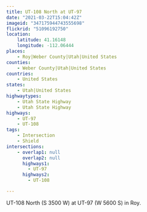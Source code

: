 ```yaml
---
title: UT-108 North at UT-97
date: "2021-03-22T15:04:42Z"
imageid: "347175944743555698"
flickrid: "51096192750"
location:
    latitude: 41.16148
    longitude: -112.06444
places:
    - Roy|Weber County|Utah|United States
counties:
    - Weber County|Utah|United States
countries:
    - United States
states:
    - Utah|United States
highwaytypes:
    - Utah State Highway
    - Utah State Highway
highways:
    - UT-97
    - UT-108
tags:
    - Intersection
    - Shield
intersections:
    - overlap1: null
      overlap2: null
      highways1:
        - UT-97
      highways2:
        - UT-108

---
```

UT-108 North (S 3500 W) at UT-97 (W 5600 S) in Roy.